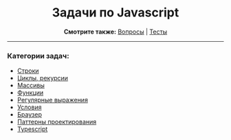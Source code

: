<div align="center">

<h1>Задачи по Javascript</h1>

<b>Смотрите также:</b>
<a href="https://github.com/dollaween/javascript-questions">Вопросы</a> | <a href="https://github.com/dollaween/javascript-tests">Тесты</a>

</div>

---

### Категории задач:
* [Строки](./string.md)
* [Циклы, рекурсии](./loops.md)
* [Массивы](./array.md)
* [Функции](./function.md)
* [Регулярные выражения](./regexp.md)
* [Условия](./conditions.md)
* [Браузер](./browser.md)
* [Паттерны проектирования](./patterns.md)
* [Typescript](./typescript.md)
